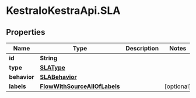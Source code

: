 # KestraIoKestraApi.SLA

## Properties

Name | Type | Description | Notes
------------ | ------------- | ------------- | -------------
**id** | **String** |  | 
**type** | [**SLAType**](SLAType.md) |  | 
**behavior** | [**SLABehavior**](SLABehavior.md) |  | 
**labels** | [**FlowWithSourceAllOfLabels**](FlowWithSourceAllOfLabels.md) |  | [optional] 


